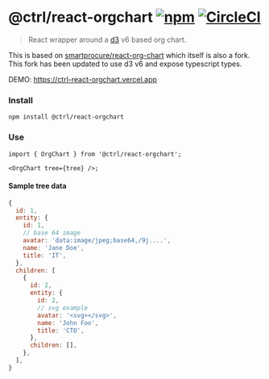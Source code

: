 # @ctrl/react-orgchart [![npm](https://badgen.net/npm/v/@ctrl/react-orgchart)](https://www.npmjs.com/package/@ctrl/react-orgchart) [![CircleCI](https://badgen.net/github/status/scttcper/react-orgchart)](https://circleci.com/gh/scttcper/react-orgchart)

> React wrapper around a [d3](https://d3js.org/) v6 based org chart.

This is based on [smartprocure/react-org-chart](https://github.com/smartprocure/react-org-chart) which itself is also a fork. This fork has been updated to use d3 v6 and expose typescript types.

DEMO: https://ctrl-react-orgchart.vercel.app

### Install

```console
npm install @ctrl/react-orgchart
```

### Use

```tsx
import { OrgChart } from '@ctrl/react-orgchart';

<OrgChart tree={tree} />;
```

#### Sample tree data

```js
{
  id: 1,
  entity: {
    id: 1,
    // base 64 image
    avatar: 'data:image/jpeg;base64,/9j....',
    name: 'Jane Doe',
    title: 'IT',
  },
  children: [
    {
      id: 2,
      entity: {
        id: 2,
        // svg example
        avatar: '<svg></svg>',
        name: 'John Foo',
        title: 'CTO',
      },
      children: [],
    },
  ],
}
```
